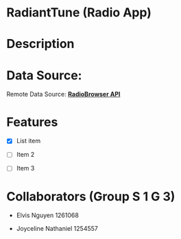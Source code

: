 # RadiantTune (Radio App)

  

# Description

# Data Source: 
Remote Data Source: **[RadioBrowser API](https://docs.radio-browser.info/#)**

  
  

# Features

  

- [x] List item

- [ ] Item 2

- [ ] Item 3

  

# Collaborators (Group S 1 G 3)

* Elvis Nguyen 1261068

* Joyceline Nathaniel 1254557

